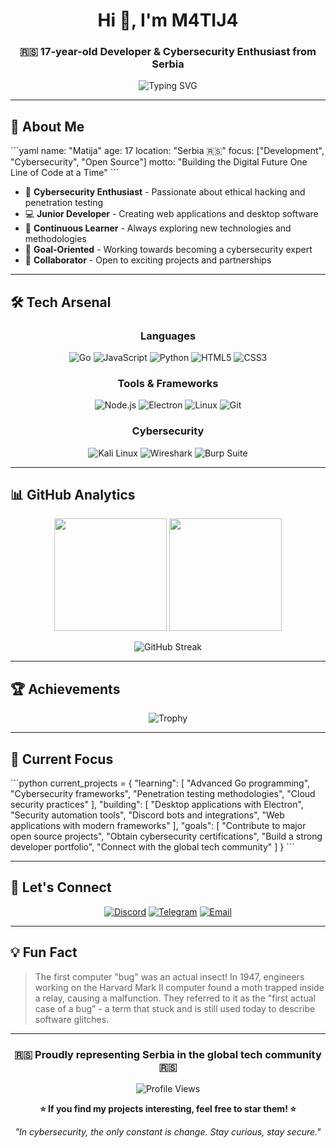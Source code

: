 <div align="center">

# Hi 👋, I'm M4TIJ4

### 🇷🇸 17-year-old Developer & Cybersecurity Enthusiast from Serbia

<img src="https://readme-typing-svg.herokuapp.com?font=Fira+Code&size=22&duration=3000&pause=1000&color=00D9FF&center=true&vCenter=true&width=600&lines=Junior+Developer;Cybersecurity+Researcher;Open+Source+Contributor;Building+Digital+Solutions" alt="Typing SVG" />

</div>

---

## 🚀 About Me

\`\`\`yaml
name: "Matija"
age: 17
location: "Serbia 🇷🇸"
focus: ["Development", "Cybersecurity", "Open Source"]
motto: "Building the Digital Future One Line of Code at a Time"
\`\`\`

- 🔐 **Cybersecurity Enthusiast** - Passionate about ethical hacking and penetration testing
- 💻 **Junior Developer** - Creating web applications and desktop software
- 🌱 **Continuous Learner** - Always exploring new technologies and methodologies
- 🎯 **Goal-Oriented** - Working towards becoming a cybersecurity expert
- 🤝 **Collaborator** - Open to exciting projects and partnerships

---

## 🛠️ Tech Arsenal

<div align="center">

### Languages
![Go](https://img.shields.io/badge/Go-00ADD8?style=for-the-badge&logo=go&logoColor=white)
![JavaScript](https://img.shields.io/badge/JavaScript-F7DF1E?style=for-the-badge&logo=javascript&logoColor=black)
![Python](https://img.shields.io/badge/Python-3776AB?style=for-the-badge&logo=python&logoColor=white)
![HTML5](https://img.shields.io/badge/HTML5-E34F26?style=for-the-badge&logo=html5&logoColor=white)
![CSS3](https://img.shields.io/badge/CSS3-1572B6?style=for-the-badge&logo=css3&logoColor=white)

### Tools & Frameworks
![Node.js](https://img.shields.io/badge/Node.js-43853D?style=for-the-badge&logo=node.js&logoColor=white)
![Electron](https://img.shields.io/badge/Electron-191970?style=for-the-badge&logo=Electron&logoColor=white)
![Linux](https://img.shields.io/badge/Linux-FCC624?style=for-the-badge&logo=linux&logoColor=black)
![Git](https://img.shields.io/badge/Git-F05032?style=for-the-badge&logo=git&logoColor=white)

### Cybersecurity
![Kali Linux](https://img.shields.io/badge/Kali_Linux-557C94?style=for-the-badge&logo=kalilinux&logoColor=white)
![Wireshark](https://img.shields.io/badge/Wireshark-1679A7?style=for-the-badge&logo=wireshark&logoColor=white)
![Burp Suite](https://img.shields.io/badge/Burp_Suite-FF6633?style=for-the-badge&logo=burpsuite&logoColor=white)

</div>

---

## 📊 GitHub Analytics

<div align="center">

<img height="180em" src="https://github-readme-stats.vercel.app/api?username=matijactf0&show_icons=true&theme=tokyonight&hide_border=true&bg_color=0D1117&title_color=00D9FF&icon_color=00D9FF&text_color=FFFFFF"/>

<img height="180em" src="https://github-readme-stats.vercel.app/api/top-langs/?username=matijactf0&layout=compact&theme=tokyonight&hide_border=true&bg_color=0D1117&title_color=00D9FF&text_color=FFFFFF"/>

</div>

<div align="center">

![GitHub Streak](https://github-readme-streak-stats.herokuapp.com/?user=matijactf0&theme=tokyonight&hide_border=true&background=0D1117&stroke=00D9FF&ring=00D9FF&fire=00D9FF&currStreakLabel=FFFFFF)

</div>

---

## 🏆 Achievements

<div align="center">

![Trophy](https://github-profile-trophy.vercel.app/?username=matijactf0&theme=tokyonight&no-frame=true&no-bg=true&margin-w=4&column=7)

</div>

---

## 🎯 Current Focus

\`\`\`python
current_projects = {
    "learning": [
        "Advanced Go programming",
        "Cybersecurity frameworks", 
        "Penetration testing methodologies",
        "Cloud security practices"
    ],
    "building": [
        "Desktop applications with Electron",
        "Security automation tools",
        "Discord bots and integrations",
        "Web applications with modern frameworks"
    ],
    "goals": [
        "Contribute to major open source projects",
        "Obtain cybersecurity certifications",
        "Build a strong developer portfolio",
        "Connect with the global tech community"
    ]
}
\`\`\`

---

## 🤝 Let's Connect

<div align="center">

[![Discord](https://img.shields.io/badge/Discord-7289DA?style=for-the-badge&logo=discord&logoColor=white)](https://discord.gg/your-discord)
[![Telegram](https://img.shields.io/badge/Telegram-2CA5E0?style=for-the-badge&logo=telegram&logoColor=white)](https://t.me/your-telegram)
[![Email](https://img.shields.io/badge/Email-D14836?style=for-the-badge&logo=gmail&logoColor=white)](mailto:your.email@gmail.com)

</div>

---

## 💡 Fun Fact

> The first computer "bug" was an actual insect! In 1947, engineers working on the Harvard Mark II computer found a moth trapped inside a relay, causing a malfunction. They referred to it as the "first actual case of a bug" - a term that stuck and is still used today to describe software glitches.

---

<div align="center">

### 🇷🇸 Proudly representing Serbia in the global tech community 🇷🇸

![Profile Views](https://komarev.com/ghpvc/?username=matijactf0&label=Profile%20views&color=00D9FF&style=for-the-badge)

**⭐ If you find my projects interesting, feel free to star them! ⭐**

*"In cybersecurity, the only constant is change. Stay curious, stay secure."*

</div>

